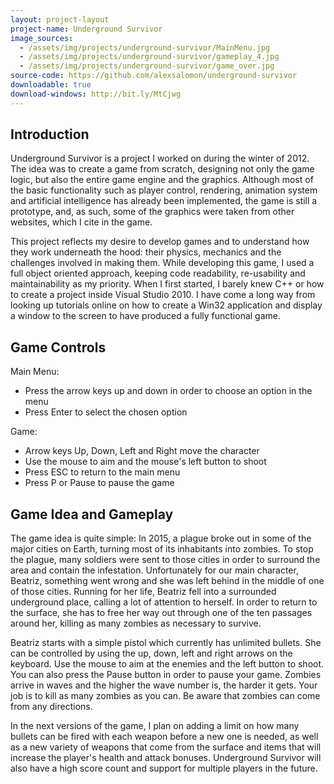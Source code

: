 ```yaml
---
layout: project-layout
project-name: Underground Survivor
image_sources:
  - /assets/img/projects/underground-survivor/MainMenu.jpg
  - /assets/img/projects/underground-survivor/gameplay_4.jpg
  - /assets/img/projects/underground-survivor/game_over.jpg
source-code: https://github.com/alexsalomon/underground-survivor
downloadable: true
download-windows: http://bit.ly/MtCjwg
---
```


Introduction
------------

   Underground Survivor is a project I worked on during the winter of 2012. The idea was to create a game from scratch, designing not only the game logic, but also the entire game engine and the graphics. Although most of the basic functionality such as player control, rendering, animation system and artificial intelligence has already been implemented, the game is still a prototype, and, as such, some of the graphics were taken from other websites, which I cite in the game.
  
   This project reflects my desire to develop games and to understand how they work underneath the hood: their physics, mechanics and the challenges involved in making them. While developing this game, I used a full object oriented approach, keeping code readability, re-usability and maintainability as my priority. When I first started, I barely knew C++ or how to create a project inside Visual Studio 2010. I have come a long way from looking up tutorials online on how to create a Win32 application and display a window to the screen to have produced a fully functional game. 

Game Controls
-------------

Main Menu: 
  -  Press the arrow keys up and down in order to choose an option in the menu
  -  Press Enter to select the chosen option

Game:
  -  Arrow keys Up, Down, Left and Right move the character
  -  Use the mouse to aim and the mouse's left button to shoot
  -  Press ESC to return to the main menu
  -  Press P or Pause to pause the game


  
Game Idea and Gameplay
----------------------

   The game idea is quite simple: In 2015, a plague broke out in some of the major cities on Earth, turning most of its inhabitants into zombies. To stop the plague, many soldiers were sent to those cities in order to surround the area and contain the infestation. Unfortunately for our main character, Beatriz, something went wrong and she was left behind in the middle of one of those cities. Running for her life, Beatriz fell into a  surrounded underground place, calling a lot of attention to herself. In order to return to the surface, she has to  free her way out through one of the ten passages around her, killing as many zombies as necessary to survive.  

   Beatriz starts with a simple pistol which currently has unlimited bullets. She can be controlled by using the up, down, left and right arrows on the keyboard. Use the mouse to aim at the enemies and the left button to shoot. You can also press the Pause button in order to pause your game. Zombies arrive in waves and the higher the wave number is, the harder it gets. Your job is to kill as many zombies as you can. Be aware that zombies can come from any directions. 

   In the next versions of the game, I plan on adding a limit on how many bullets can be fired with each weapon before a new one is needed, as well as a new variety of weapons that come from the surface and items that will increase the player's health and attack bonuses. Underground Survivor will also have a high score count and support for multiple players in the future.
